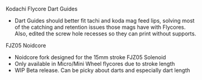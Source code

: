 Kodachi Flycore Dart Guides
* Dart Guides should better fit tachi and koda mag feed lips, solving most of the catching and retention issues those mags have with Flycores. Also, edited the screw hole recesses so they can print without supports.

FJZ05 Noidcore
* Noidcore fork designed for the 15mm stroke FJZ05 Solenoid
* Only available in Micro/Mini Wheel flycores due to stroke length
* WIP Beta release. Can be picky about darts and especially dart length
